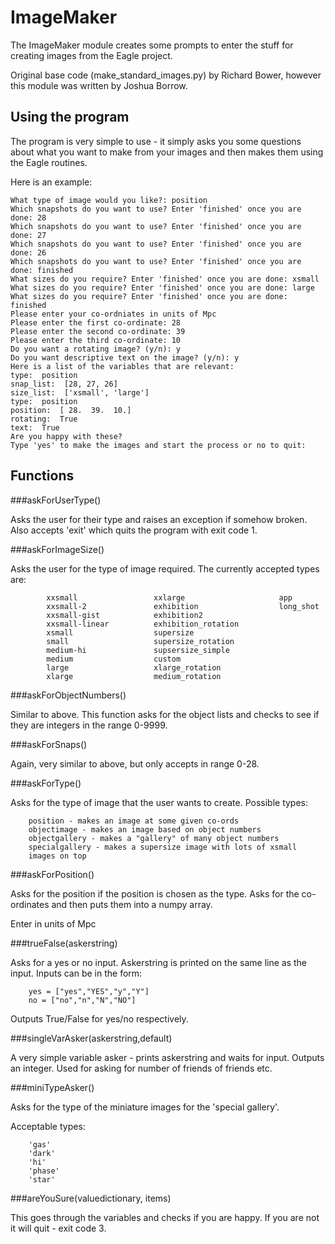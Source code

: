 ImageMaker
==========

The ImageMaker module creates some prompts to enter the stuff for creating images from the Eagle project.

Original base code (make\_standard\_images.py) by Richard Bower, however
this module was written by Joshua Borrow.

Using the program
-----------------

The program is very simple to use - it simply asks you some questions about what
you want to make from your images and then makes them using the Eagle routines.

Here is an example:
```
What type of image would you like?: position
Which snapshots do you want to use? Enter 'finished' once you are done: 28
Which snapshots do you want to use? Enter 'finished' once you are done: 27
Which snapshots do you want to use? Enter 'finished' once you are done: 26
Which snapshots do you want to use? Enter 'finished' once you are done: finished
What sizes do you require? Enter 'finished' once you are done: xsmall
What sizes do you require? Enter 'finished' once you are done: large
What sizes do you require? Enter 'finished' once you are done: finished
Please enter your co-ordniates in units of Mpc
Please enter the first co-ordinate: 28
Please enter the second co-ordinate: 39
Please enter the third co-ordinate: 10
Do you want a rotating image? (y/n): y
Do you want descriptive text on the image? (y/n): y
Here is a list of the variables that are relevant:
type:  position
snap_list:  [28, 27, 26]
size_list:  ['xsmall', 'large']
type:  position
position:  [ 28.  39.  10.]
rotating:  True
text:  True
Are you happy with these?
Type 'yes' to make the images and start the process or no to quit:
```

Functions
---------

###askForUserType()

Asks the user for their type and raises an exception if somehow
broken. Also accepts 'exit' which quits the program with exit code 1.

###askForImageSize()

Asks the user for the type of image required. The currently accepted
types are:
```
		xxsmall 				xxlarge 			        app
		xxsmall-2 				exhibition  				long_shot
		xxsmall-gist 			exhibition2
		xxsmall-linear 	   	    exhibition_rotation
		xsmall 					supersize
		small					supersize_rotation
		medium-hi 				supsersize_simple
		medium 					custom
		large 					xlarge_rotation
		xlarge 				   	medium_rotation
```

###askForObjectNumbers()

Similar to above. This function asks for the object lists and checks
to see if they are integers in the range 0-9999.

###askForSnaps()

Again, very similar to above, but only accepts in range 0-28.

###askForType()

Asks for the type of image that the user wants to create. Possible
types:
```
    position - makes an image at some given co-ords
    objectimage - makes an image based on object numbers
    objectgallery - makes a "gallery" of many object numbers
    specialgallery - makes a supersize image with lots of xsmall
	images on top
```

###askForPosition()

Asks for the position if the position is chosen as the type. Asks for
the co-ordinates and then puts them into a numpy array.

Enter in units of Mpc

###trueFalse(askerstring)

Asks for a yes or no input. Askerstring is printed on the same line
as the input. Inputs can be in the form:

```
	yes = ["yes","YES","y","Y"]
	no = ["no","n","N","NO"]
```

Outputs True/False for yes/no respectively.


###singleVarAsker(askerstring,default)

A very simple variable asker - prints askerstring and waits for input.
Outputs an integer. Used for asking for number of friends of friends etc.

###miniTypeAsker()

Asks for the type of the miniature images for the 'special gallery'.

Acceptable types:

```
	'gas'
	'dark'
	'hi'
	'phase'
	'star'
```

###areYouSure(valuedictionary, items)

This goes through the variables and checks if you are happy. If you are not
it will quit - exit code 3.
